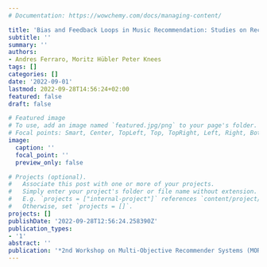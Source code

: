 ```yaml
---
# Documentation: https://wowchemy.com/docs/managing-content/

title: 'Bias and Feedback Loops in Music Recommendation: Studies on Record Label Impact'
subtitle: ''
summary: ''
authors:
- Andres Ferraro, Moritz Hübler Peter Knees
tags: []
categories: []
date: '2022-09-01'
lastmod: 2022-09-28T14:56:24+02:00
featured: false
draft: false

# Featured image
# To use, add an image named `featured.jpg/png` to your page's folder.
# Focal points: Smart, Center, TopLeft, Top, TopRight, Left, Right, BottomLeft, Bottom, BottomRight.
image:
  caption: ''
  focal_point: ''
  preview_only: false

# Projects (optional).
#   Associate this post with one or more of your projects.
#   Simply enter your project's folder or file name without extension.
#   E.g. `projects = ["internal-project"]` references `content/project/deep-learning/index.md`.
#   Otherwise, set `projects = []`.
projects: []
publishDate: '2022-09-28T12:56:24.258390Z'
publication_types:
- '1'
abstract: ''
publication: '*2nd Workshop on Multi-Objective Recommender Systems (MORS@RecSys2022)*'
---
```

